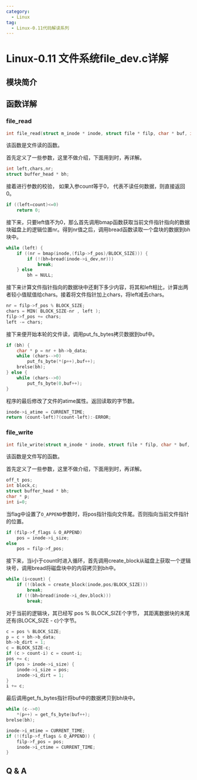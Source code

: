 ```yaml
---
category:
  - Linux
tag:
  - Linux-0.11代码解读系列
---
```


# Linux-0.11 文件系统file_dev.c详解

## 模块简介

## 函数详解

### file_read
```c
int file_read(struct m_inode * inode, struct file * filp, char * buf, int count)
```
该函数是文件读的函数。

首先定义了一些参数，这里不做介绍，下面用到时，再详解。
```c
int left,chars,nr;
struct buffer_head * bh;
```

接着进行参数的校验， 如果入参count等于0， 代表不读任何数据，则直接返回0。
```c
if ((left=count)<=0)
    return 0;
```

接下来，只要left值不为0，那么首先调用bmap函数获取当前文件指针指向的数据块磁盘上的逻辑位置nr。得到nr值之后，调用bread函数读取一个盘块的数据到bh块中。
```c
while (left) {
    if ((nr = bmap(inode,(filp->f_pos)/BLOCK_SIZE))) {
        if (!(bh=bread(inode->i_dev,nr)))
            break;
    } else
        bh = NULL;
```

接下来计算文件指针指向的数据块中还剩下多少内容，将其和left相比，计算出两者较小值赋值给chars。接着将文件指针加上chars，将left减去chars。
```c
nr = filp->f_pos % BLOCK_SIZE;
chars = MIN( BLOCK_SIZE-nr , left );
filp->f_pos += chars;
left -= chars;
```

接下来便开始本轮的文件读，调用put_fs_bytes拷贝数据到buf中。
```c
if (bh) {
    char * p = nr + bh->b_data;
    while (chars-->0)
        put_fs_byte(*(p++),buf++);
    brelse(bh);
} else {
    while (chars-->0)
        put_fs_byte(0,buf++);
}
```

程序的最后修改了文件的atime属性。返回读取的字节数。
```c
inode->i_atime = CURRENT_TIME;
return (count-left)?(count-left):-ERROR;
```

### file_write
```c
int file_write(struct m_inode * inode, struct file * filp, char * buf, int count)
```

该函数是文件写的函数。

首先定义了一些参数，这里不做介绍，下面用到时，再详解。
```c
off_t pos;
int block,c;
struct buffer_head * bh;
char * p;
int i=0;
```

当flag中设置了```O_APPEND```参数时，将pos指针指向文件尾。否则指向当前文件指针的位置。
```c
if (filp->f_flags & O_APPEND)
    pos = inode->i_size;
else
    pos = filp->f_pos;
```

接下来，当i小于count时进入循环，首先调用create_block从磁盘上获取一个逻辑块号，调用bread将磁盘块中的内容拷贝到bh中。
```c
while (i<count) {
    if (!(block = create_block(inode,pos/BLOCK_SIZE)))
        break;
    if (!(bh=bread(inode->i_dev,block)))
        break;
```

对于当前的逻辑块，其已经写 pos % BLOCK_SIZE个字节， 其距离数据块的末尾还有(BLOCK_SIZE - c)个字节。
```c
c = pos % BLOCK_SIZE;
p = c + bh->b_data;
bh->b_dirt = 1;
c = BLOCK_SIZE-c;
if (c > count-i) c = count-i;
pos += c;
if (pos > inode->i_size) {
    inode->i_size = pos;
    inode->i_dirt = 1;
}
i += c;
```
最后调用get_fs_bytes指针将buf中的数据拷贝到bh块中。
```c
while (c-->0)
    *(p++) = get_fs_byte(buf++);
brelse(bh);
```

```c
inode->i_mtime = CURRENT_TIME;
if (!(filp->f_flags & O_APPEND)) {
    filp->f_pos = pos;
    inode->i_ctime = CURRENT_TIME;
}
```
## Q & A

